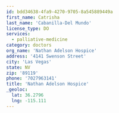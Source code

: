 ```yaml
---
id: bdd34638-4fa9-4270-9705-8a545889449a
first_name: Catrisha
last_name: 'Cabanilla-Del Mundo'
license_type: DO
services:
  - palliative-medicine
category: doctors
org_name: 'Nathan Adelson Hospice'
address: '4141 Swenson Street'
city: 'Las Vegas'
state: NV
zip: '89119'
phone: '7027963141'
title: 'Nathan Adelson Hospice'
_geoloc:
  lat: 36.2796
  lng: -115.111
---
```

